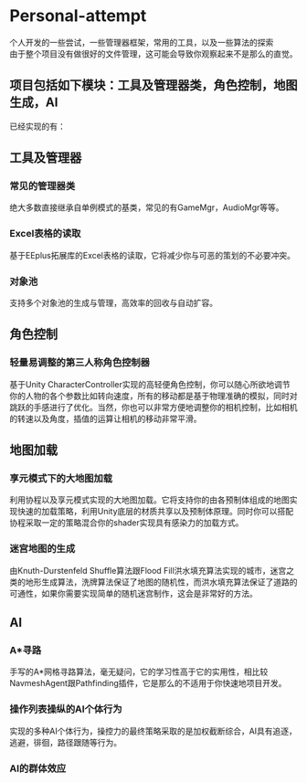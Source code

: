 # Personal-attempt  
个人开发的一些尝试，一些管理器框架，常用的工具，以及一些算法的探索  
由于整个项目没有做很好的文件管理，这可能会导致你观察起来不是那么的直觉。  
## 项目包括如下模块：工具及管理器类，角色控制，地图生成，AI  

已经实现的有：  
## 工具及管理器  
### 常见的管理器类
绝大多数直接继承自单例模式的基类，常见的有GameMgr，AudioMgr等等。  
### Excel表格的读取  
基于EEplus拓展库的Excel表格的读取，它将减少你与可恶的策划的不必要冲突。
### 对象池
支持多个对象池的生成与管理，高效率的回收与自动扩容。
## 角色控制  
### 轻量易调整的第三人称角色控制器  
基于Unity CharacterController实现的高轻便角色控制，你可以随心所欲地调节你的人物的各个参数比如转向速度，所有的移动都是基于物理准确的模拟，同时对跳跃的手感进行了优化。当然，你也可以非常方便地调整你的相机控制，比如相机的转速以及角度，插值的运算让相机的移动非常平滑。  

## 地图加载  
### 享元模式下的大地图加载
利用协程以及享元模式实现的大地图加载。它将支持你的由各预制体组成的地图实现快速的加载策略，利用Unity底层的材质共享以及预制体原理。同时你可以搭配协程采取一定的策略混合你的shader实现具有感染力的加载方式。  
### 迷宫地图的生成
由Knuth-Durstenfeld Shuffle算法跟Flood Fill洪水填充算法实现的城市，迷宫之类的地形生成算法，洗牌算法保证了地图的随机性，而洪水填充算法保证了道路的可通性，如果你需要实现简单的随机迷宫制作，这会是非常好的方法。  


## AI
### A*寻路
手写的A*网格寻路算法，毫无疑问，它的学习性高于它的实用性，相比较NavmeshAgent跟Pathfinding插件，它是那么的不适用于你快速地项目开发。
### 操作列表操纵的AI个体行为
实现的多种AI个体行为，操控力的最终策略采取的是加权截断综合，AI具有追逐，逃避，徘徊，路径跟随等行为。  
### AI的群体效应

